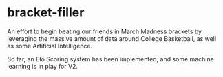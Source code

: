 # bracket-filler

An effort to begin beating our friends in March Madness brackets by leveraging the massive amount of data around College Basketball, as well as some Artificial Intelligence.

So far, an Elo Scoring system has been implemented, and some machine learning is in play for V2.

